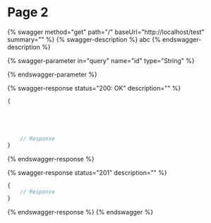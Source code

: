 # Page 2

{% swagger method="get" path="/" baseUrl="http://localhost/test" summary="" %}
{% swagger-description %}
abc
{% endswagger-description %}

{% swagger-parameter in="query" name="id" type="String" %}

{% endswagger-parameter %}

{% swagger-response status="200: OK" description="" %}
```javascript
{





    // Response
}
```
{% endswagger-response %}

{% swagger-response status="201" description="" %}
```javascript
{
    // Response
}
```
{% endswagger-response %}
{% endswagger %}
